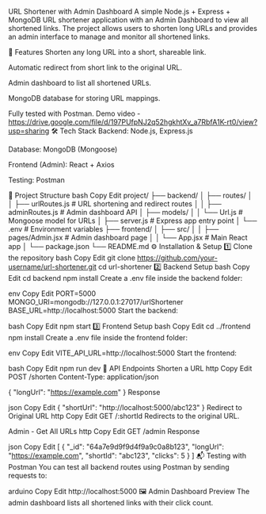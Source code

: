 URL Shortener with Admin Dashboard
A simple Node.js + Express + MongoDB URL shortener application with an Admin Dashboard to view all shortened links.
The project allows users to shorten long URLs and provides an admin interface to manage and monitor all shortened links.

🚀 Features
Shorten any long URL into a short, shareable link.

Automatic redirect from short link to the original URL.

Admin dashboard to list all shortened URLs.

MongoDB database for storing URL mappings.

Fully tested with Postman.
Demo video - https://drive.google.com/file/d/197PUfpNJ2q52hgkhtXv_a7RbfA1K-rt0/view?usp=sharing
🛠 Tech Stack
Backend: Node.js, Express.js

Database: MongoDB (Mongoose)

Frontend (Admin): React + Axios

Testing: Postman

📂 Project Structure
bash
Copy
Edit
project/
├── backend/
│   ├── routes/
│   │   ├── urlRoutes.js       # URL shortening and redirect routes
│   │   ├── adminRoutes.js     # Admin dashboard API
│   ├── models/
│   │   └── Url.js             # Mongoose model for URLs
│   ├── server.js              # Express app entry point
│   └── .env                   # Environment variables
├── frontend/
│   ├── src/
│   │   ├── pages/Admin.jsx    # Admin dashboard page
│   │   └── App.jsx            # Main React app
│   └── package.json
└── README.md
⚙️ Installation & Setup
1️⃣ Clone the repository
bash
Copy
Edit
git clone https://github.com/your-username/url-shortener.git
cd url-shortener
2️⃣ Backend Setup
bash
Copy
Edit
cd backend
npm install
Create a .env file inside the backend folder:

env
Copy
Edit
PORT=5000
MONGO_URI=mongodb://127.0.0.1:27017/urlShortener
BASE_URL=http://localhost:5000
Start the backend:

bash
Copy
Edit
npm start
3️⃣ Frontend Setup
bash
Copy
Edit
cd ../frontend
npm install
Create a .env file inside the frontend folder:

env
Copy
Edit
VITE_API_URL=http://localhost:5000
Start the frontend:

bash
Copy
Edit
npm run dev
📌 API Endpoints
Shorten a URL
http
Copy
Edit
POST /shorten
Content-Type: application/json

{
  "longUrl": "https://example.com"
}
Response

json
Copy
Edit
{
  "shortUrl": "http://localhost:5000/abc123"
}
Redirect to Original URL
http
Copy
Edit
GET /:shortId
Redirects to the original URL.

Admin - Get All URLs
http
Copy
Edit
GET /admin
Response

json
Copy
Edit
[
  {
    "_id": "64a7e9d9f9d4f9a9c0a8b123",
    "longUrl": "https://example.com",
    "shortId": "abc123",
    "clicks": 5
  }
]
📬 Testing with Postman
You can test all backend routes using Postman by sending requests to:

arduino
Copy
Edit
http://localhost:5000
🖼 Admin Dashboard Preview
The admin dashboard lists all shortened links with their click count.

